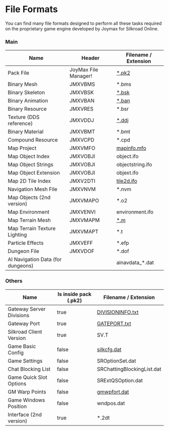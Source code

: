 # File Formats

You can find many file formats designed to perform all these tasks required on the proprietary game engine developed by Joymax for Silkroad Online.

### Main

<table data-full-width="true"><thead><tr><th>Name</th><th>Header</th><th>Filename / Extension</th></tr></thead><tbody><tr><td>Pack File</td><td>JoyMax File Manager!</td><td><a href="pack-file.md">*.pk2</a></td></tr><tr><td>Binary Mesh</td><td>JMXVBMS</td><td>*.bms</td></tr><tr><td>Binary Skeleton</td><td>JMXVBSK</td><td><a href="jmxvbsk.md">*.bsk</a></td></tr><tr><td>Binary Animation</td><td>JMXVBAN</td><td><a href="jmxvban.md">*.ban</a></td></tr><tr><td>Binary Resource</td><td>JMXVRES</td><td>*.bsr</td></tr><tr><td>Texture (DDS reference)</td><td>JMXVDDJ</td><td><a href="jmxvddj.md">*.ddj</a></td></tr><tr><td>Binary Material</td><td>JMXVBMT</td><td>*.bmt</td></tr><tr><td>Compound Resource</td><td>JMXVCPD</td><td>*.cpd</td></tr><tr><td>Map Project</td><td>JMXVMFO</td><td><a href="jmxvmfo.md">mapinfo.mfo</a></td></tr><tr><td>Map Object Index</td><td>JMXVOBJI</td><td>object.ifo</td></tr><tr><td>Map Object Strings</td><td>JMXVOBJI</td><td>objectstring.ifo</td></tr><tr><td>Map Object Extension</td><td>JMXVOBJI</td><td>objext.ifo</td></tr><tr><td>Map 2D Tile Index</td><td>JMXV2DTI</td><td><a href="jmxv2dti.md">tile2d.ifo</a></td></tr><tr><td>Navigation Mesh File</td><td>JMXVNVM</td><td>*.nvm</td></tr><tr><td>Map Objects (2nd version)</td><td>JMXVMAPO</td><td>*.o2</td></tr><tr><td>Map Environment</td><td>JMXVENVI</td><td>environment.ifo</td></tr><tr><td>Map Terrain Mesh</td><td>JMXVMAPM</td><td><a href="jmxvmapm.md">*.m</a></td></tr><tr><td>Map Terrain Texture Lighting</td><td>JMXVMAPT</td><td>*.t</td></tr><tr><td>Particle Effects</td><td>JMXVEFF</td><td>*.efp</td></tr><tr><td>Dungeon File</td><td>JMXVDOF</td><td>*.dof</td></tr><tr><td>AI Navigation Data (for dungeons)</td><td></td><td>ainavdata_*.dat</td></tr></tbody></table>

### Others

<table><thead><tr><th>Name</th><th data-type="checkbox">Is inside pack (.pk2)</th><th>Filename / Extension</th></tr></thead><tbody><tr><td>Gateway Server Divisions</td><td>true</td><td><a href="divisioninfo.md">DIVISIONINFO.txt</a></td></tr><tr><td>Gateway Port</td><td>true</td><td><a href="gateport.md">GATEPORT.txt</a></td></tr><tr><td>Silkroad Client Version</td><td>true</td><td>SV.T</td></tr><tr><td>Game Basic Config</td><td>false</td><td><a href="silkcfg.md">silkcfg.dat</a></td></tr><tr><td>Game Settings</td><td>false</td><td>SROptionSet.dat</td></tr><tr><td>Chat Blocking List</td><td>false</td><td>SRChattingBlockingList.dat</td></tr><tr><td>Game Quick Slot Options</td><td>false</td><td>SRExtQSOption.dat</td></tr><tr><td>GM Warp Points</td><td>false</td><td><a href="gmwpfort.md">gmwpfort.dat</a></td></tr><tr><td>Game Windows Position</td><td>false</td><td>wndpos.dat</td></tr><tr><td>Interface (2nd version)</td><td>true</td><td>*.2dt</td></tr></tbody></table>
